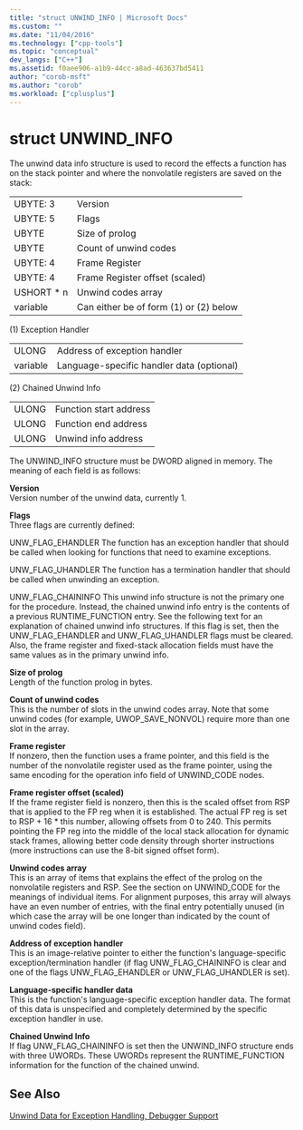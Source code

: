 ```yaml
---
title: "struct UNWIND_INFO | Microsoft Docs"
ms.custom: ""
ms.date: "11/04/2016"
ms.technology: ["cpp-tools"]
ms.topic: "conceptual"
dev_langs: ["C++"]
ms.assetid: f0aee906-a1b9-44cc-a8ad-463637bd5411
author: "corob-msft"
ms.author: "corob"
ms.workload: ["cplusplus"]
---
```

# struct UNWIND_INFO
The unwind data info structure is used to record the effects a function has on the stack pointer and where the nonvolatile registers are saved on the stack:  
  
|||  
|-|-|  
|UBYTE: 3|Version|  
|UBYTE: 5|Flags|  
|UBYTE|Size of prolog|  
|UBYTE|Count of unwind codes|  
|UBYTE: 4|Frame Register|  
|UBYTE: 4|Frame Register offset (scaled)|  
|USHORT * n|Unwind codes array|  
|variable|Can either be of form (1) or (2) below|  
  
 (1)  Exception Handler  
  
|||  
|-|-|  
|ULONG|Address of exception handler|  
|variable|Language-specific handler data (optional)|  
  
 (2)  Chained Unwind Info  
  
|||  
|-|-|  
|ULONG|Function start address|  
|ULONG|Function end address|  
|ULONG|Unwind info address|  
  
 The UNWIND_INFO structure must be DWORD aligned in memory. The meaning of each field is as follows:  
  
 **Version**  
 Version number of the unwind data, currently 1.  
  
 **Flags**  
 Three flags are currently defined:  
  
 UNW_FLAG_EHANDLER   The function has an exception handler that should be called when looking for functions that need to examine exceptions.  
  
 UNW_FLAG_UHANDLER   The function has a termination handler that should be called when unwinding an exception.  
  
 UNW_FLAG_CHAININFO   This unwind info structure is not the primary one for the procedure. Instead, the chained unwind info entry is the contents of a previous RUNTIME_FUNCTION entry. See the following text for an explanation of chained unwind info structures. If this flag is set, then the UNW_FLAG_EHANDLER and UNW_FLAG_UHANDLER flags must be cleared. Also, the frame register and fixed-stack allocation fields must have the same values as in the primary unwind info.  
  
 **Size of prolog**  
 Length of the function prolog in bytes.  
  
 **Count of unwind codes**  
 This is the number of slots in the unwind codes array. Note that some unwind codes (for example, UWOP_SAVE_NONVOL) require more than one slot in the array.  
  
 **Frame register**  
 If nonzero, then the function uses a frame pointer, and this field is the number of the nonvolatile register used as the frame pointer, using the same encoding for the operation info field of UNWIND_CODE nodes.  
  
 **Frame register offset (scaled)**  
 If the frame register field is nonzero, then this is the scaled offset from RSP that is applied to the FP reg when it is established. The actual FP reg is set to RSP + 16 * this number, allowing offsets from 0 to 240. This permits pointing the FP reg into the middle of the local stack allocation for dynamic stack frames, allowing better code density through shorter instructions (more instructions can use the 8-bit signed offset form).  
  
 **Unwind codes array**  
 This is an array of items that explains the effect of the prolog on the nonvolatile registers and RSP. See the section on UNWIND_CODE for the meanings of individual items. For alignment purposes, this array will always have an even number of entries, with the final entry potentially unused (in which case the array will be one longer than indicated by the count of unwind codes field).  
  
 **Address of exception handler**  
 This is an image-relative pointer to either the function's language-specific exception/termination handler (if flag UNW_FLAG_CHAININFO is clear and one of the flags UNW_FLAG_EHANDLER or UNW_FLAG_UHANDLER is set).  
  
 **Language-specific handler data**  
 This is the function's language-specific exception handler data. The format of this data is unspecified and completely determined by the specific exception handler in use.  
  
 **Chained Unwind Info**  
 If flag UNW_FLAG_CHAININFO is set then the UNWIND_INFO structure ends with three UWORDs.  These UWORDs represent the RUNTIME_FUNCTION information for the function of the chained unwind.  
  
## See Also  
 [Unwind Data for Exception Handling, Debugger Support](../build/unwind-data-for-exception-handling-debugger-support.md)